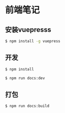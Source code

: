 # 前端笔记

## 安装vuepresss

``` sh
$ npm install -g vuepress
```

## 开发

``` sh
$ npm install

$ npm run docs:dev
```

## 打包

``` sh
$ npm run docs:build
```
